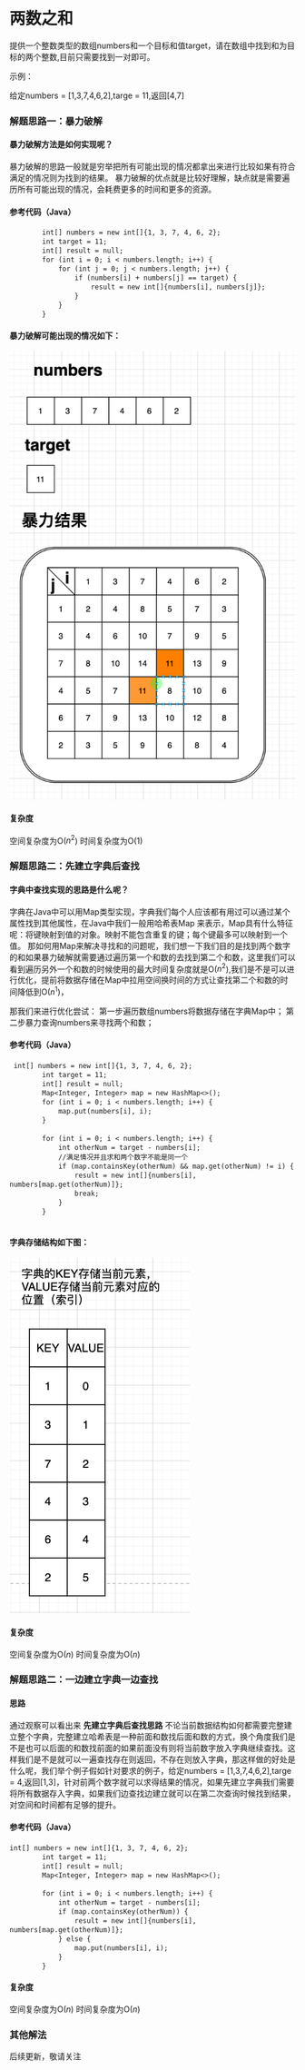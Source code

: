  
# 两数之和

提供一个整数类型的数组numbers和一个目标和值target，请在数组中找到和为目标的两个整数,目前只需要找到一对即可。


示例：

给定numbers = [1,3,7,4,6,2],targe = 11,返回[4,7]


### 解题思路一：暴力破解

#### 暴力破解方法是如何实现呢？
暴力破解的思路一般就是穷举把所有可能出现的情况都拿出来进行比较如果有符合满足的情况则为找到的结果。
暴力破解的优点就是比较好理解，缺点就是需要遍历所有可能出现的情况，会耗费更多的时间和更多的资源。

#### 参考代码（Java）
```
        int[] numbers = new int[]{1, 3, 7, 4, 6, 2};
        int target = 11;
        int[] result = null;
        for (int i = 0; i < numbers.length; i++) {
            for (int j = 0; j < numbers.length; j++) {
                if (numbers[i] + numbers[j] == target) {
                    result = new int[]{numbers[i], numbers[j]};
                }
            }
        }
``` 

#### 暴力破解可能出现的情况如下：

![avatar](./两数之和暴力破解.png)

#### 复杂度
空间复杂度为O($n^2$)
时间复杂度为O(1)


### 解题思路二：先建立字典后查找

#### 字典中查找实现的思路是什么呢？

字典在Java中可以用Map类型实现，字典我们每个人应该都有用过可以通过某个属性找到其他属性，在Java中我们一般用哈希表Map
来表示，Map具有什么特征呢：将键映射到值的对象。映射不能包含重复的键；每个键最多可以映射到一个值。
那如何用Map来解决寻找和的问题呢，我们想一下我们目的是找到两个数字的和如果暴力破解就需要通过遍历第一个和数的去找到第二个和数，这里我们可以看到遍历另外一个和数的时候使用的最大时间复杂度就是O($n^2$),我们是不是可以进行优化，提前将数据存储在Map中拉用空间换时间的方式让查找第二个和数的时间降低到O($n^1$)，

那我们来进行优化尝试：
第一步遍历数组numbers将数据存储在字典Map中；
第二步暴力查询numbers来寻找两个和数；

#### 参考代码（Java）
```
 int[] numbers = new int[]{1, 3, 7, 4, 6, 2};
        int target = 11;
        int[] result = null;
        Map<Integer, Integer> map = new HashMap<>();
        for (int i = 0; i < numbers.length; i++) {
            map.put(numbers[i], i);
        }

        for (int i = 0; i < numbers.length; i++) {
            int otherNum = target - numbers[i];
            //满足情况并且求和两个数字不能是同一个
            if (map.containsKey(otherNum) && map.get(otherNum) != i) {
                result = new int[]{numbers[i], numbers[map.get(otherNum)]};
                break;
            }
        }
        
```

#### 字典存储结构如下图：

![avatar](./字典图.png)


#### 复杂度

空间复杂度为O($n$)
时间复杂度为O($n$)



### 解题思路二：一边建立字典一边查找

#### 思路
通过观察可以看出来 <b>先建立字典后查找思路</b> 不论当前数据结构如何都需要完整建立整个字典，完整建立哈希表是一种前面和数找后面和数的方式，换个角度我们是不是也可以后面的和数找前面的如果前面没有则将当前数字放入字典继续查找。这样我们是不是就可以一遍查找存在则返回，不存在则放入字典，那这样做的好处是什么呢，我们举个例子假如针对要求的例子，给定numbers = [1,3,7,4,6,2],targe = 4,返回[1,3]，针对前两个数字就可以求得结果的情况，如果先建立字典我们需要将所有数据存入字典，如果我们边查找边建立就可以在第二次查询时候找到结果，对空间和时间都有足够的提升。

#### 参考代码（Java）

```
int[] numbers = new int[]{1, 3, 7, 4, 6, 2};
        int target = 11;
        int[] result = null;
        Map<Integer, Integer> map = new HashMap<>();

        for (int i = 0; i < numbers.length; i++) {
            int otherNum = target - numbers[i];
            if (map.containsKey(otherNum)) {
                result = new int[]{numbers[i], numbers[map.get(otherNum)]};
            } else {
                map.put(numbers[i], i);
            }
        }
```

#### 复杂度

空间复杂度为O($n$)
时间复杂度为O($n$)



### 其他解法
后续更新，敬请关注